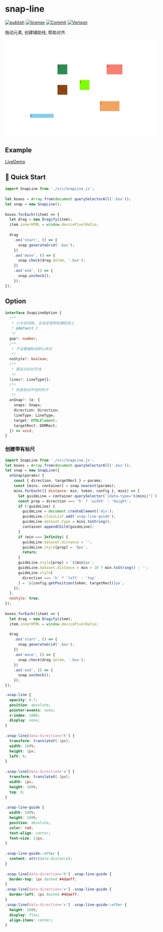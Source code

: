 # snap-line
[![publish](https://github.com/PinghuaZhuang/snap-line/actions/workflows/publish.yml/badge.svg)](https://github.com/PinghuaZhuang/snap-line/actions/workflows/publish.yml) [![license](https://img.shields.io/badge/license-MIT-blue.svg)](https://github.com/PinghuaZhuang/snap-line/blob/master/LICENSE) [![Commit](https://img.shields.io/github/last-commit/pinghuazhuang/snap-line.svg)](https://github.com/PinghuaZhuang/snap-line/commits/master) [![Verison](https://img.shields.io/npm/v/@zstark/snap-line.svg)](https://www.npmjs.com/package/@zstark/snap-line)

拖动元素, 创建辅助线, 帮助对齐.

![](./assets/snapline_example.gif)

## Example

[LiveDemo](https://pinghuazhuang.github.io/snap-line/)

## 🚀 Quick Start

```javascript
import SnapLine from './src/SnapLine.js';

let boxes = Array.from(document.querySelectorAll('.box'));
let snap = new SnapLine();

boxes.forEach((item) => {
  let drag = new Dragify(item);
  item.innerHTML = window.devicePixelRatio;

  drag
    .on('start', () => {
      snap.generateGrid('.box');
    })
    .on('move', () => {
      snap.check(drag.$elem, '.box');
    })
    .on('end', () => {
      snap.uncheck();
    });
});
```

## Option

```ts
interface SnapLineOption {
  /**
   * 小与该间隔, 会自定吸附到辅助线上
   * @default 3
   */
  gap?: number;
  /**
   * 不设置辅助线默认样式
   */
  noStyle?: boolean;
  /**
   * 要显示的对齐线
   */
  lines?: LineType[];
  /**
   * 检查到对齐线的钩子
   */
  onSnap?: (e: {
    snaps: Snaps;
    direction: Direction;
    lineType: LineType;
    target: HTMLElement;
    targetRect: DOMRect;
  }) => void;
}
```

### 创建带有标尺

```javascript
import SnapLine from './src/SnapLine.js';
let boxes = Array.from(document.querySelectorAll('.box'));
let snap = new SnapLine({
  onSnap(params) {
    const { direction, targetRect } = params;
    const [mins, container] = snap.nearest(params);
    mins.forEach(({ distance: min, token, config }, mini) => {
      let guideLine = container.querySelector(`[data-type="${mini}"]`);
      const prop = direction === 'h' ? 'width' : 'height';
      if (!guideLine) {
        guideLine = document.createElement('div');
        guideLine.classList.add('snap-line-guide');
        guideLine.dataset.type = mini.toString();
        container.appendChild(guideLine);
      }
      if (min === Infinity) {
        guideLine.dataset.distance = '';
        guideLine.style[prop] = `0px`;
        return;
      }
      guideLine.style[prop] = `${min}px`;
      guideLine.dataset.distance = min > 10 ? min.toString() : '';
      guideLine.style[
        direction === 'h' ? 'left' : 'top'
      ] = `${config.getPosition(token, targetRect)}px`;
    });
  },
  noStyle: true,
});

boxes.forEach((item) => {
  let drag = new Dragify(item);
  item.innerHTML = window.devicePixelRatio;

  drag
    .on('start', () => {
      snap.generateGrid('.box');
    })
    .on('move', () => {
      snap.check(drag.$elem, '.box');
    })
    .on('end', () => {
      snap.uncheck();
    });
});
```

```css
.snap-line {
  opacity: 0.7;
  position: absolute;
  pointer-events: none;
  z-index: 1000;
  display: none;
}

.snap-line[data-direction='h'] {
  transform: translateY(-1px);
  width: 100%;
  height: 1px;
  left: 0;
}

.snap-line[data-direction='v'] {
  transform: translateX(-1px);
  width: 1px;
  height: 100%;
  top: 0;
}

.snap-line-guide {
  width: 100%;
  height: 100%;
  position: absolute;
  color: red;
  text-align: center;
  font-size: 12px;
}

.snap-line-guide::after {
  content: attr(data-distance);
}

.snap-line[data-direction='h'] .snap-line-guide {
  border-top: 1px dashed #4daeff;
}
.snap-line[data-direction='v'] .snap-line-guide {
  border-left: 1px dashed #4daeff;
}
.snap-line[data-direction='v'] .snap-line-guide::after {
  height: 100%;
  display: flex;
  align-items: center;
}
```
